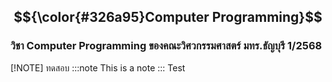 ﻿## $${\color{#326a95}Computer Programming}$$
### วิชา Computer Programming ของคณะวิศวกรรมศาสตร์ มทร.ธัญบุรี 1/2568

[!NOTE] 
ทดสอบ
:::note
This is a note
:::
<span color="red">Test</span>